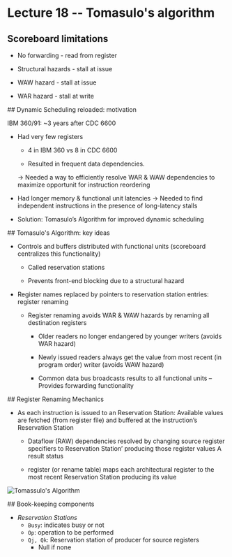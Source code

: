 # Lecture 18 -- Tomasulo's algorithm

## Scoreboard limitations

- No forwarding - read from register

- Structural hazards - stall at issue

- WAW hazard - stall at issue

- WAR hazard - stall at write 

## Dynamic Scheduling reloaded: motivation

IBM 360/91: ~3 years after CDC 6600

- Had very few registers

  - 4 in IBM 360 vs 8 in CDC 6600

  - Resulted in frequent data dependencies. 

  → Needed a way to efficiently resolve WAR & WAW dependencies to maximize
  opportunit for instruction reordering

- Had longer memory & functional unit latencies 
  → Needed to find independent instructions in the presence of long-latency
  stalls

- Solution: Tomasulo’s Algorithm for improved dynamic scheduling

## Tomasulo's Algorithm: key ideas

- Controls and buffers distributed with functional units (scoreboard
   centralizes this functionality)

  - Called reservation stations

  - Prevents front-end blocking due to a structural hazard

- Register names replaced by pointers to reservation station entries: register
  renaming

  - Register renaming avoids WAR & WAW hazards by renaming all destination
    registers

    - Older readers no longer endangered by younger writers (avoids WAR hazard)

    - Newly issued readers always get the value from most recent (in program
       order) writer (avoids WAW hazard)

    - Common data bus broadcasts results to all functional units – Provides
       forwarding functionality

## Register Renaming Mechanics


- As each instruction is issued to an Reservation Station: Available values are
  fetched (from register file) and buffered at the instruction’s Reservation Station

  - Dataflow (RAW) dependencies resolved by changing source register specifiers
    to Reservation Station’ producing those register values A result status

  - register (or rename table) maps each architectural register to the most
    recent Reservation Station producing its value

![Tomassulo's Algorithm](tomalg.png)

## Book-keeping components 

- _Reservation Stations_
  - `Busy`: indicates busy or not
  - `Op`: operation to be performed
  - `Qj, Qk`: Reservation station of producer for source registers
    - Null if none

